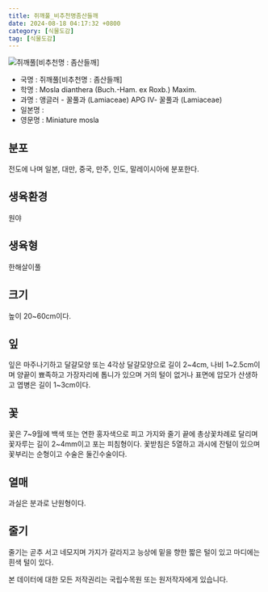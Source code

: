 ```yaml
---
title: 쥐깨풀_비추천명좀산들깨
date: 2024-08-18 04:17:32 +0800
category: [식물도감]
tag: [식물도감]
---
```




![쥐깨풀[비추천명 : 좀산들깨]](/fileUpload/plants/basic/Labiatae/Mosla/24024/24024_1_th2.JPG)
- 국명 : 쥐깨풀[비추천명 : 좀산들깨]
- 학명 : Mosla dianthera (Buch.-Ham. ex Roxb.) Maxim.
- 과명 : 앵글러 - 꿀풀과 (Lamiaceae) APG Ⅳ- 꿀풀과 (Lamiaceae)
- 일본명 : 
- 영문명 : Miniature mosla


## 분포
전도에 나며 일본, 대만, 중국, 만주, 인도, 말레이시아에 분포한다.
## 생육환경
원야
## 생육형
한해살이풀  
## 크기
높이 20~60cm이다. 
## 잎
잎은 마주나기하고 달걀모양 또는 4각상 달걀모양으로 길이 2~4cm, 나비 1~2.5cm이며 양끝이 뾰족하고 가장자리에 톱니가 있으며 거의 털이 없거나 표면에 압모가 산생하고 엽병은 길이 1~3cm이다.
## 꽃
꽃은 7~9월에 백색 또는 연한 홍자색으로 피고 가지와 줄기 끝에 총상꽃차례로 달리며 꽃자루는 길이 2~4mm이고 포는 피침형이다. 꽃받침은 5열하고 과시에 잔털이 있으며 꽃부리는 순형이고 수술은 둘긴수술이다.
## 열매
과실은 분과로 난원형이다.
## 줄기
줄기는 곧추 서고 네모지며 가지가 갈라지고 능상에 밑을 향한 짧은 털이 있고 마디에는 흰색 털이 있다.






본 데이터에 대한 모든 저작권리는 국립수목원 또는 원저작자에게 있습니다.
